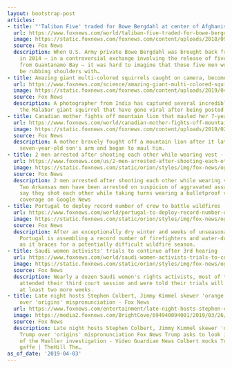 ```yaml
---
layout: bootstrap-post
articles:
- title: "'Taliban Five' traded for Bowe Bergdahl at center of Afghanistan peace talks"
  url: https://www.foxnews.com/world/taliban-five-traded-for-bowe-bergdahl-at-center-of-afghanistan-peace-talks
  image: https://static.foxnews.com/foxnews.com/content/uploads/2018/09/9fa40517a75b4d8399360f6137039498.jpg
  source: Fox News
  description: When U.S. Army private Bowe Bergdahl was brought back from captivity
    in 2014 – in a controversial exchange involving the release of five Taliban officials
    from Guantanamo Bay – it was hard to imagine that those five men would one day
    be rubbing shoulders with…
- title: Amazing giant multi-colored squirrels caught on camera, become internet sensation
  url: https://www.foxnews.com/science/amazing-giant-multi-colored-squirrels-caught-on-camera-become-internet-sensation
  image: https://static.foxnews.com/foxnews.com/content/uploads/2019/04/multi-colored-squirrel-1.jpg
  source: Fox News
  description: A photographer from India has captured several incredible images of
    the Malabar giant squirrel that have gone viral after being posted to social media.
- title: Canadian mother fights off mountain lion that mauled her 7-year-old son
  url: https://www.foxnews.com/world/canadian-mother-fights-off-mountain-lion-that-mauled-her-7-year-old-son
  image: https://static.foxnews.com/foxnews.com/content/uploads/2019/02/mountain-lion-istock.jpg
  source: Fox News
  description: A mother bravely fought off a mountain lion after it latched onto her
    seven-year-old son's arm and began to maul him.
- title: 2 men arrested after shooting each other while wearing vest - Fox News
  url: https://www.foxnews.com/us/2-men-arrested-after-shooting-each-other-while-wearing-vest
  image: https://static.foxnews.com/static/orion/styles/img/fox-news/og/og-fox-news.png
  source: Fox News
  description: 2 men arrested after shooting each other while wearing vest Fox News
    Two Arkansas men have been arrested on suspicion of aggravated assault after police
    say they shot each other while taking turns wearing a bulletproof vest. View full
    coverage on Google News
- title: Portugal to deploy record number of crew to battle wildfires
  url: https://www.foxnews.com/world/portugal-to-deploy-record-number-of-crew-to-battle-wildfires
  image: https://static.foxnews.com/static/orion/styles/img/fox-news/og/og-fox-news.png
  source: Fox News
  description: After an exceptionally dry winter and weeks of unseasonably high temperatures,
    Portugal is assembling a record number of firefighters and water-dropping aircraft
    as it braces for a potentially difficult wildfire season.
- title: Saudi women activists' trials to continue after 3rd hearing
  url: https://www.foxnews.com/world/saudi-women-activists-trials-to-continue-after-3rd-hearing
  image: https://static.foxnews.com/static/orion/styles/img/fox-news/og/og-fox-news.png
  source: Fox News
  description: Nearly a dozen Saudi women's rights activists, most of them imprisoned,
    attended their third court session and were told their trials will continue for
    at least two more weeks.
- title: Late night hosts Stephen Colbert, Jimmy Kimmel skewer 'orange' Donald Trump
    over 'origins' mispronunciation - Fox News
  url: https://www.foxnews.com/entertainment/late-night-hosts-stephen-colbert-jimmy-kimmel-skewer-orange-donald-trump-over-origins-mispronunciation
  image: https://media2.foxnews.com/BrightCove/694940094001/2019/03/26/694940094001_6018140178001_6018138243001-vs.jpg
  source: Fox News
  description: Late night hosts Stephen Colbert, Jimmy Kimmel skewer 'orange' Donald
    Trump over 'origins' mispronunciation Fox News Trump asks to look into the 'oranges'
    of the Mueller investigation - Video Guardian News Colbert mocks Trump for 'oranges'
    gaffe | TheHill The…
as_of_date: '2019-04-03'
---
```


